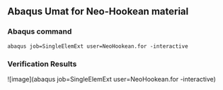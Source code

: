 ## Abaqus Umat for Neo-Hookean material

### Abaqus command
```
abaqus job=SingleElemExt user=NeoHookean.for -interactive
```

### Verification Results
![image](abaqus job=SingleElemExt user=NeoHookean.for -interactive)

